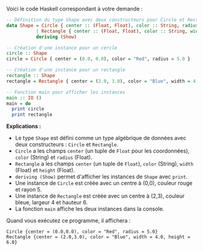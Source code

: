 Voici le code Haskell correspondant à votre demande :

```haskell
-- Définition du type Shape avec deux constructeurs pour Circle et Rectangle
data Shape = Circle { center :: (Float, Float), color :: String, radius :: Float }
           | Rectangle { center :: (Float, Float), color :: String, width :: Float, height :: Float }
           deriving (Show)

-- Création d'une instance pour un cercle
circle :: Shape
circle = Circle { center = (0.0, 0.0), color = "Red", radius = 5.0 }

-- Création d'une instance pour un rectangle
rectangle :: Shape
rectangle = Rectangle { center = (2.0, 3.0), color = "Blue", width = 4.0, height = 6.0 }

-- Fonction main pour afficher les instances
main :: IO ()
main = do
  print circle
  print rectangle
```

**Explications :**
- Le type `Shape` est défini comme un type algébrique de données avec deux constructeurs : `Circle` et `Rectangle`.
- `Circle` a les champs `center` (un tuple de `Float` pour les coordonnées), `color` (String) et `radius` (Float).
- `Rectangle` a les champs `center` (un tuple de `Float`), `color` (String), `width` (Float) et `height` (Float).
- `deriving (Show)` permet d'afficher les instances de `Shape` avec `print`.
- Une instance de `Circle` est créée avec un centre à (0,0), couleur rouge et rayon 5.
- Une instance de `Rectangle` est créée avec un centre à (2,3), couleur bleue, largeur 4 et hauteur 6.
- La fonction `main` affiche les deux instances dans la console.

Quand vous exécutez ce programme, il affichera :
```
Circle {center = (0.0,0.0), color = "Red", radius = 5.0}
Rectangle {center = (2.0,3.0), color = "Blue", width = 4.0, height = 6.0}
```
